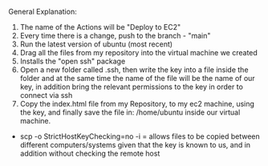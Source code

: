General Explanation:
1. The name of the Actions will be "Deploy to EC2"
2. Every time there is a change, push to the branch - "main"
3. Run the latest version of ubuntu (most recent)
4. Drag all the files from my repository into the virtual machine we created
5. Installs the "open ssh" package
6. Open a new folder called .ssh, then write the key into a file inside the folder and at the same time the name of the file will be the name of our key, in addition bring the relevant permissions to the key in order to connect via ssh
7. Copy the index.html file from my Repository, to my ec2 machine, using the key, and finally save the file in: /home/ubuntu inside our virtual machine.
* scp -o StrictHostKeyChecking=no -i = allows files to be copied between different computers/systems given that the key is known to us, and in addition without checking the remote host
